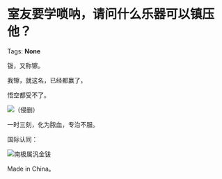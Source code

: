 # 室友要学唢呐，请问什么乐器可以镇压他？

Tags: **None**

钹，又称镲。

我镲，就这名，已经都赢了，

悟空都受不了。

![](https://pic2.zhimg.com/50/v2-f83206ab4cdfe83568c567b8cb2108ce_hd.jpg?source=1940ef5c)（侵删）

一时三刻，化为脓血，专治不服。

国际认同：

![](https://pic4.zhimg.com/50/v2-72fe67fdc648bc162d062afc599bd53b_hd.jpg?source=1940ef5c)南极属汎金钹

Made in China。



